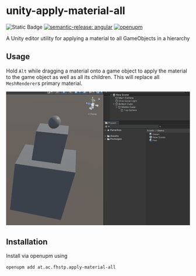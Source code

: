# unity-apply-material-all

![Static Badge](https://img.shields.io/badge/Unity-2020.1-blue)
[![semantic-release: angular](https://img.shields.io/badge/semantic--release-angular-e10079?logo=semantic-release)](https://github.com/semantic-release/semantic-release)
[![openupm](https://img.shields.io/npm/v/at.ac.fhstp.apply-material-all?label=openupm&registry_uri=https://package.openupm.com)](https://openupm.com/packages/at.ac.fhstp.apply-material-all/)

A Unity editor utility for applying a material to all GameObjects in a hierarchy

## Usage

Hold `Alt` while dragging a material onto a game object to apply the material to the game object as well as all its children. This will replace all `MeshRenderer`s primary material.

![Demo Video](./Docs/demo.gif)

## Installation

Install via openupm using 
```sh
openupm add at.ac.fhstp.apply-material-all
```